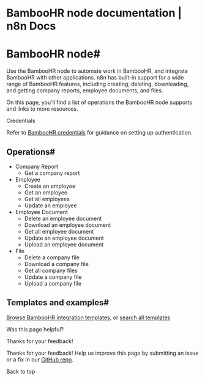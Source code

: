 # BambooHR node documentation | n8n Docs

[ ](https://github.com/n8n-io/n8n-docs/edit/main/docs/integrations/builtin/app-nodes/n8n-nodes-base.bamboohr.md "Edit this page")

# BambooHR node#

Use the BambooHR node to automate work in BambooHR, and integrate BambooHR with other applications. n8n has built-in support for a wide range of BambooHR features, including creating, deleting, downloading, and getting company reports, employee documents, and files.

On this page, you'll find a list of operations the BambooHR node supports and links to more resources.

Credentials

Refer to [BambooHR credentials](../../credentials/bamboohr/) for guidance on setting up authentication. 

## Operations#

  * Company Report
    * Get a company report
  * Employee
    * Create an employee
    * Get an employee
    * Get all employees
    * Update an employee
  * Employee Document
    * Delete an employee document
    * Download an employee document
    * Get all employee document
    * Update an employee document
    * Upload an employee document
  * File
    * Delete a company file
    * Download a company file
    * Get all company files
    * Update a company file
    * Upload a company file

## Templates and examples#

[Browse BambooHR integration templates](https://n8n.io/integrations/bamboohr/), or [search all templates](https://n8n.io/workflows/)

Was this page helpful? 

Thanks for your feedback! 

Thanks for your feedback! Help us improve this page by submitting an issue or a fix in our [GitHub repo](https://github.com/n8n-io/n8n-docs). 

Back to top